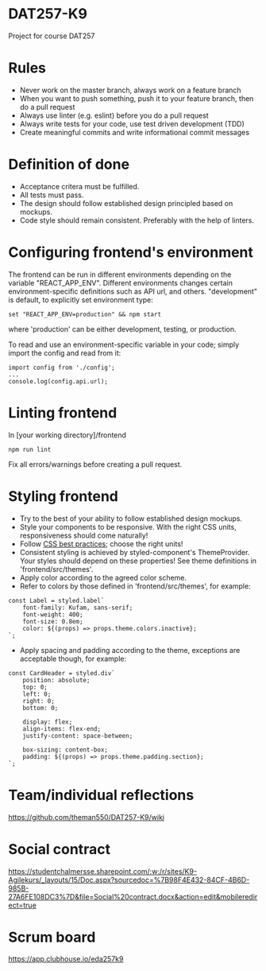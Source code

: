 # DAT257-K9
Project for course DAT257

# Rules
- Never work on the master branch, always work on a feature branch
- When you want to push something, push it to your feature branch, then do a pull request
- Always use linter (e.g. eslint) before you do a pull request
- Always write tests for your code, use test driven development (TDD)
- Create meaningful commits and write informational commit messages

# Definition of done
- Acceptance critera must be fulfilled. 
- All tests must pass.
- The design should follow established design principled based on mockups. 
- Code style should remain consistent. Preferably with the help of linters.

# Configuring frontend's environment
The frontend can be run in different environments depending on the variable "REACT_APP_ENV".
Different environments changes certain environment-specific definitions such as API url, and others.
"development" is default, to explicitly set environment type:
```
set "REACT_APP_ENV=production" && npm start
```
where 'production' can be either development, testing, or production.

To read and use an environment-specific variable in your code; simply import the config and read from it:
```
import config from './config';
...
console.log(config.api.url);
```

# Linting frontend
In [your working directory]/frontend
```
npm run lint
```
Fix all errors/warnings before creating a pull request.

# Styling frontend
- Try to the best of your ability to follow established design mockups.
- Style your components to be responsive. With the right CSS units, responsiveness should come naturally!
- Follow [CSS best practices](https://gist.github.com/basham/2175a16ab7c60ce8e001); choose the right units!
- Consistent styling is achieved by styled-component's ThemeProvider. Your styles should depend on these properties! See theme definitions in 'frontend/src/themes'.
- Apply color according to the agreed color scheme.
- Refer to colors by those defined in 'frontend/src/themes', for example:
```
const Label = styled.label`
    font-family: Kufam, sans-serif;
    font-weight: 400;
    font-size: 0.8em;
    color: ${(props) => props.theme.colors.inactive};
`;
```
- Apply spacing and padding according to the theme, exceptions are acceptable though, for example:
```
const CardHeader = styled.div`
    position: absolute;
    top: 0;
    left: 0;
    right: 0;
    bottom: 0;

    display: flex;
    align-items: flex-end;
    justify-content: space-between;

    box-sizing: content-box;
    padding: ${(props) => props.theme.padding.section};
`;
```

# Team/individual reflections
https://github.com/theman550/DAT257-K9/wiki

# Social contract
https://studentchalmersse.sharepoint.com/:w:/r/sites/K9-Agilekurs/_layouts/15/Doc.aspx?sourcedoc=%7B98F4E432-84CF-4B6D-985B-27A6FE108DC3%7D&file=Social%20contract.docx&action=edit&mobileredirect=true

# Scrum board
https://app.clubhouse.io/eda257k9
